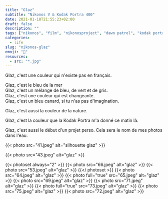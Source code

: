 ```yaml
---
title: "Glaz"
subtitle: "Nikonos V & Kodak Portra 400"
date: 2021-01-18T21:55:23+02:00
draft: false
description: ""
tags: ["nikonos", "film", "nikonosproject", "dawn patrol", "kodak portra"]
categories:
  - life
slug: "nikonos-glaz"
emoji: "🌊"
resources:
  - src: "*.jpg"
---
```


Glaz, c'est une couleur qui n'existe pas en français. 

Glaz, c'est le bleu de la mer  
Glaz, c'est un mélange de bleu, de vert et de gris.  
Glaz, c'est une couleur qui est changeante.  
Glaz, c'est un bleu canard, si tu n'as pas d'imagination.  

Glaz, c'est aussi la couleur de la nature.

Glaz, c'est la couleur que la Kodak Portra m'a donné ce matin là.

Glaz, c'est aussi le début d'un projet perso. Cela sera le nom de mes photos dans l'eau.

{{< photo src="41.jpeg" alt="silhouette glaz" >}}

{{< photo src="43.jpeg" alt="glaz" >}}

{{< photoset always="2" >}}
{{< photo src="66.jpeg" alt="glaz" >}}
{{< photo src="53.jpeg" alt="glaz" >}}
{{</ photoset >}}
{{< photo src="64.jpeg" alt="glaz" >}}
{{< photo full="true" src="65.jpeg" alt="glaz" >}}
{{< photo src="69.jpeg" alt="glaz" >}}
{{< photo src="71.jpeg" alt="glaz" >}}
{{< photo full="true" src="73.jpeg" alt="glaz" >}}
{{< photo src="75.jpeg" alt="glaz" >}}
{{< photo src="72.jpeg" alt="glaz" >}}
